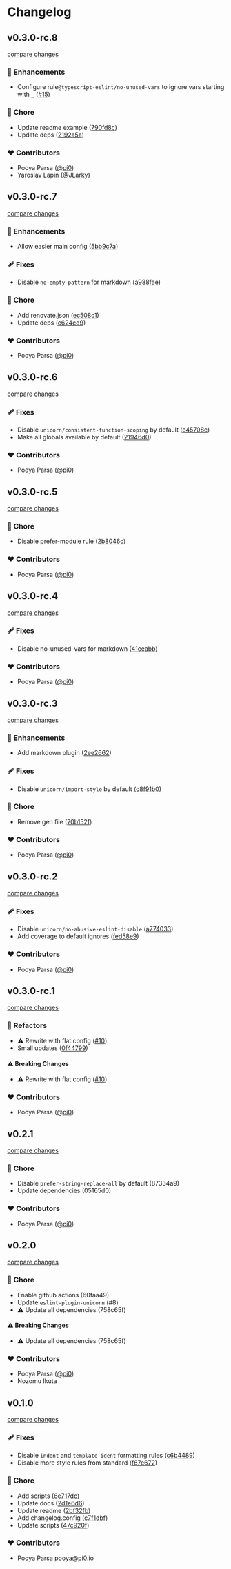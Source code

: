 # Changelog


## v0.3.0-rc.8

[compare changes](https://github.com/unjs/eslint-config/compare/v0.3.0-rc.7...v0.3.0-rc.8)

### 🚀 Enhancements

- Configure rule`@typescript-eslint/no-unused-vars` to ignore vars starting with `_` ([#15](https://github.com/unjs/eslint-config/pull/15))

### 🏡 Chore

- Update readme example ([790fd8c](https://github.com/unjs/eslint-config/commit/790fd8c))
- Update deps ([2192a5a](https://github.com/unjs/eslint-config/commit/2192a5a))

### ❤️ Contributors

- Pooya Parsa ([@pi0](http://github.com/pi0))
- Yaroslav Lapin ([@JLarky](http://github.com/JLarky))

## v0.3.0-rc.7

[compare changes](https://github.com/unjs/eslint-config/compare/v0.3.0-rc.6...v0.3.0-rc.7)

### 🚀 Enhancements

- Allow easier main config ([5bb9c7a](https://github.com/unjs/eslint-config/commit/5bb9c7a))

### 🩹 Fixes

- Disable `no-empty-pattern` for markdown ([a988fae](https://github.com/unjs/eslint-config/commit/a988fae))

### 🏡 Chore

- Add renovate.json ([ec508c1](https://github.com/unjs/eslint-config/commit/ec508c1))
- Update deps ([c624cd9](https://github.com/unjs/eslint-config/commit/c624cd9))

### ❤️ Contributors

- Pooya Parsa ([@pi0](http://github.com/pi0))

## v0.3.0-rc.6

[compare changes](https://github.com/unjs/eslint-config/compare/v0.3.0-rc.5...v0.3.0-rc.6)

### 🩹 Fixes

- Disable `unicorn/consistent-function-scoping` by default ([e45708c](https://github.com/unjs/eslint-config/commit/e45708c))
- Make all globals available by default ([21946d0](https://github.com/unjs/eslint-config/commit/21946d0))

### ❤️ Contributors

- Pooya Parsa ([@pi0](http://github.com/pi0))

## v0.3.0-rc.5

[compare changes](https://github.com/unjs/eslint-config/compare/v0.3.0-rc.4...v0.3.0-rc.5)

### 🏡 Chore

- Disable prefer-module rule ([2b8046c](https://github.com/unjs/eslint-config/commit/2b8046c))

### ❤️ Contributors

- Pooya Parsa ([@pi0](http://github.com/pi0))

## v0.3.0-rc.4

[compare changes](https://github.com/unjs/eslint-config/compare/v0.3.0-rc.3...v0.3.0-rc.4)

### 🩹 Fixes

- Disable no-unused-vars for markdown ([41ceabb](https://github.com/unjs/eslint-config/commit/41ceabb))

### ❤️ Contributors

- Pooya Parsa ([@pi0](http://github.com/pi0))

## v0.3.0-rc.3

[compare changes](https://github.com/unjs/eslint-config/compare/v0.3.0-rc.2...v0.3.0-rc.3)

### 🚀 Enhancements

- Add markdown plugin ([2ee2662](https://github.com/unjs/eslint-config/commit/2ee2662))

### 🩹 Fixes

- Disable `unicorn/import-style` by default ([c8f91b0](https://github.com/unjs/eslint-config/commit/c8f91b0))

### 🏡 Chore

- Remove gen file ([70b152f](https://github.com/unjs/eslint-config/commit/70b152f))

### ❤️ Contributors

- Pooya Parsa ([@pi0](http://github.com/pi0))

## v0.3.0-rc.2

[compare changes](https://github.com/unjs/eslint-config/compare/v0.3.0-rc.1...v0.3.0-rc.2)

### 🩹 Fixes

- Disable `unicorn/no-abusive-eslint-disable` ([a774033](https://github.com/unjs/eslint-config/commit/a774033))
- Add coverage to default ignores ([fed58e9](https://github.com/unjs/eslint-config/commit/fed58e9))

### ❤️ Contributors

- Pooya Parsa ([@pi0](http://github.com/pi0))

## v0.3.0-rc.1

[compare changes](https://github.com/unjs/eslint-config/compare/v0.2.1...v0.3.0-rc.1)

### 💅 Refactors

- ⚠️  Rewrite with flat config ([#10](https://github.com/unjs/eslint-config/pull/10))
- Small updates ([0f44799](https://github.com/unjs/eslint-config/commit/0f44799))

#### ⚠️ Breaking Changes

- ⚠️  Rewrite with flat config ([#10](https://github.com/unjs/eslint-config/pull/10))

### ❤️ Contributors

- Pooya Parsa ([@pi0](http://github.com/pi0))

## v0.2.1

[compare changes](https://undefined/undefined/compare/v0.2.0...v0.2.1)


### 🏡 Chore

  - Disable `prefer-string-replace-all` by default (87334a9)
  - Update dependencies (05165d0)

### ❤️  Contributors

- Pooya Parsa ([@pi0](http://github.com/pi0))

## v0.2.0

[compare changes](https://undefined/undefined/compare/v0.1.0...v0.2.0)


### 🏡 Chore

  - Enable github actions (60faa49)
  - Update `eslint-plugin-unicorn` (#8)
  - ⚠️  Update all dependencies (758c65f)

#### ⚠️  Breaking Changes

  - ⚠️  Update all dependencies (758c65f)

### ❤️  Contributors

- Pooya Parsa ([@pi0](http://github.com/pi0))
- Nozomu Ikuta

## v0.1.0

[compare changes](https://github.com/unjs/eslint-config/compare/v0.0.3...v0.1.0)


### 🩹 Fixes

  - Disable `indent` and `template-ident` formatting rules ([c6b4489](https://github.com/unjs/eslint-config/commit/c6b4489))
  - Disable more style rules from standard ([f67e672](https://github.com/unjs/eslint-config/commit/f67e672))

### 🏡 Chore

  - Add scripts ([6e717dc](https://github.com/unjs/eslint-config/commit/6e717dc))
  - Update docs ([2d1e6d6](https://github.com/unjs/eslint-config/commit/2d1e6d6))
  - Update readme ([2bf32fb](https://github.com/unjs/eslint-config/commit/2bf32fb))
  - Add changelog.config ([c7f1dbf](https://github.com/unjs/eslint-config/commit/c7f1dbf))
  - Update scripts ([47c920f](https://github.com/unjs/eslint-config/commit/47c920f))

### ❤️  Contributors

- Pooya Parsa <pooya@pi0.io>

